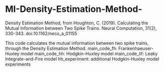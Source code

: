 # MI-Density-Estimation-Method-
Density Estimation Method, from Houghton, C. (2019). Calculating the Mutual Information between Two Spike Trains. Neural Computation, 31(2), 330-343. doi:10.1162/neco_a_01155

This code calculates the mutual information between two spike trains, through the Density Estimation Method.
main_code_fh: Frankenhaeuser-Huxley model
main_code_hh: Hodgkin-Huxley model
main_code_lif: Leaky Integrate-and-Fire model
hh_experiment: additional Hodgkin-Huxley model experiments
